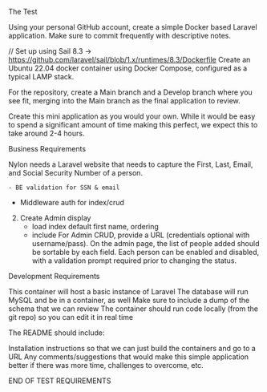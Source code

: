 The Test

Using your personal GitHub account, create a simple Docker based Laravel application. Make sure to commit frequently with descriptive notes.

// Set up using Sail 8.3  -> https://github.com/laravel/sail/blob/1.x/runtimes/8.3/Dockerfile 
Create an Ubuntu 22.04 docker container using Docker Compose, configured as a typical LAMP stack. 

For the repository, create a Main branch and a Develop branch where you see fit, merging into the Main branch as the final application to review.

Create this mini application as you would your own. While it would be easy to spend a significant amount of time making this perfect, we expect this to take around 2-4 hours. 

Business Requirements

Nylon needs a Laravel website that needs to capture the First, Last, Email, and Social Security Number of a person.

<!-- 1. Create New Person Model and Schema:
- first_name - string
- last_name - string
- email - string
- SSN - encrypted string - include commented out code for it being hashed if it only ever needs to be compared with provided number.
- last_four - integers - useful for retrieval if there are many and we want to get a subset before decrypting. Also used in obfuscated display.
- active - bool -->

<!-- 2. Create Controller and route for person.
- Post new person - public -->
    - BE validation for SSN & email
- Middleware auth for index/crud

<!-- 3. Create Form for creating new person
    - HTML Validation for SSN  
    - HTML Validation for email

    The entry fields must be in a single line that spans the width of a web browser, but is capable of being viewed in a responsive manner on a phone. This data is stored in a database. All security requirements must be met (except requiring SSL). -->

2. Create Admin display
    - load index default first name, ordering
    - include 
    For Admin CRUD, provide a URL (credentials optional with username/pass). On the admin page, the list of people added should be sortable by each field. Each person can be enabled and disabled, with a validation prompt required prior to changing the status.


Development Requirements





This container will host a basic instance of Laravel
The database will run MySQL and be in a container, as well 
Make sure to include a dump of the schema that we can review
The container should run code locally (from the git repo) so you can edit it in real time


The README should include:

Installation instructions so that we can just build the containers and go to a URL
Any comments/suggestions that would make this simple application better if there was more time, challenges to overcome, etc.

END OF TEST REQUIREMENTS